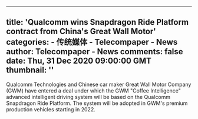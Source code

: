 
---
title: 'Qualcomm wins Snapdragon Ride Platform contract from China's Great Wall Motor'
categories: 
    - 传统媒体
    - Telecompaper - News
author: Telecompaper - News
comments: false
date: Thu, 31 Dec 2020 09:00:00 GMT
thumbnail: ''
---

<div>   
Qualcomm Technologies and Chinese car maker Great Wall Motor Company (GWM) have entered a deal under which the GWM "Coffee Intelligence" advanced intelligent driving system will be based on the Qualcomm Snapdragon Ride Platform. The system will be adopted in GWM's premium production vehicles starting in 2022.
      
</div>
            